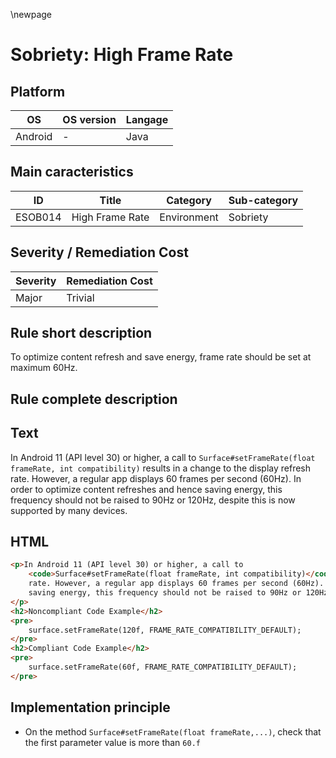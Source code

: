 \newpage

# Sobriety: High Frame Rate

## Platform

|   OS          |  OS version  |  Langage  |
|---------------|--------------|-----------|
| Android       |      -       |  Java     |

## Main caracteristics

|   ID     | Title                 | Category    | Sub-category   |
|----------|-----------------------|-------------|----------------|
| ESOB014  | High Frame Rate       | Environment | Sobriety       |

## Severity / Remediation Cost

|  Severity  | Remediation Cost |
|------------|------------------|
| Major      | Trivial          |

## Rule short description

To optimize content refresh and save energy, frame rate should be set at maximum 60Hz.

## Rule complete description

## Text

In Android 11 (API level 30) or higher, a call to `Surface#setFrameRate(float frameRate, int compatibility)` results
in a change to the display refresh rate. However, a regular app displays 60 frames per second (60Hz). In order to
optimize content refreshes and hence saving energy, this frequency should not be raised to 90Hz or 120Hz, despite this
is now supported by many devices.

## HTML

```html
<p>In Android 11 (API level 30) or higher, a call to
    <code>Surface#setFrameRate(float frameRate, int compatibility)</code> results in a change to the display refresh
    rate. However, a regular app displays 60 frames per second (60Hz). In order to optimize content refreshes and hence
    saving energy, this frequency should not be raised to 90Hz or 120Hz, despite this is now supported by many devices.
</p>
<h2>Noncompliant Code Example</h2>
<pre>
    surface.setFrameRate(120f, FRAME_RATE_COMPATIBILITY_DEFAULT);
</pre>
<h2>Compliant Code Example</h2>
<pre>
    surface.setFrameRate(60f, FRAME_RATE_COMPATIBILITY_DEFAULT);
</pre>
```

## Implementation principle

- On the method `Surface#setFrameRate(float frameRate,...)`, check that the first parameter value is more than `60.f`
  